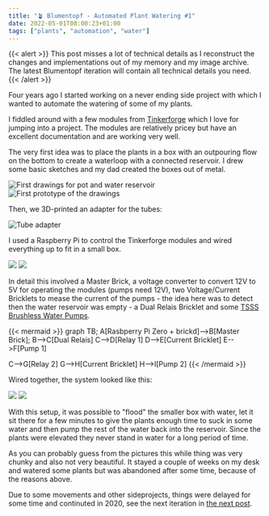 ```yaml
---
title: "🪴 Blumentopf - Automated Plant Watering #1"
date: 2022-05-01T08:00:23+01:00
tags: ["plants", "automation", "water"]
---
```


{{< alert >}}
This post misses a lot of technical details as I reconstruct the changes and implementations out of my memory and my image archive. The latest Blumentopf iteration will contain all technical details you need.
{{< /alert >}}

Four years ago I started working on a never ending side project with which I wanted to automate the watering of some of my plants.

I fiddled around with a few modules from [Tinkerforge](https://www.tinkerforge.com/en/) which I love for jumping into a project. The modules are relatively pricey but have an excellent documentation and are working very well.

The very first idea was to place the plants in a box with an outpouring flow on the bottom to create a waterloop with a connected reservoir. I drew some basic sketches and my dad created the boxes out of metal.

![](img/blumentopf/01/01.jpg "First drawings for pot and water reservoir")
![](img/blumentopf/01/02.jpg "First prototype of the drawings")

Then, we 3D-printed an adapter for the tubes:

![](img/blumentopf/01/03.jpg "Tube adapter")

 I used a Raspberry Pi to control the Tinkerforge modules and wired everything up to fit in a small box.

![](img/blumentopf/01/04.jpg)
![](img/blumentopf/01/05.jpg)

In detail this involved a Master Brick, a voltage converter to convert 12V to 5V for operating the modules (pumps need 12V), two Voltage/Current Bricklets to mease the current of the pumps - the idea here was to detect then the water reservoir was empty -  a Dual Relais Bricklet and some [TSSS Brushless Water Pumps](https://www.amazon.de/dp/B07RLDPWGZ).

{{< mermaid >}}
graph TB;
A[Rasbperry Pi Zero + brickd]-->B[Master Brick];
B-->C[Dual Relais]
C-->D[Relay 1]
D-->E[Current Bricklet]
E-->F[Pump 1]

C-->G[Relay 2]
G-->H[Current Bricklet]
H-->I[Pump 2]
{{< /mermaid >}}

Wired together, the system looked like this:

![](img/blumentopf/01/06.jpg)
![](img/blumentopf/01/07.jpg)

With this setup, it was possible to "flood" the smaller box with water, let it sit there for a few minutes to give the plants enough time to suck in some water and then pump the rest of the water back into the reservoir. Since the plants were elevated they never stand in water for a long period of time.

As you can probably guess from the pictures this while thing was very chunky and also not very beautiful. It stayed a couple of weeks on my desk and watered some plants but was abandoned after some time, because of the reasons above.

Due to some movements and other sideprojects, things were delayed for some time and continuted in 2020, see the next iteration in [the next post](/posts/2022/blumentopf-2).